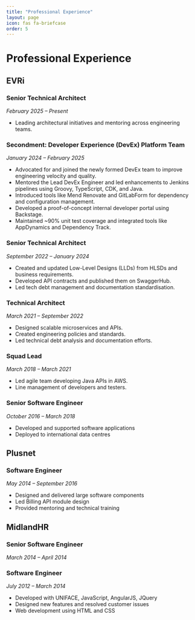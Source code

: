 ```yaml
---
title: "Professional Experience"
layout: page
icon: fas fa-briefcase
order: 5
---
```


# Professional Experience

## **EVRi**

### **Senior Technical Architect**  
_February 2025 – Present_  
- Leading architectural initiatives and mentoring across engineering teams.

### **Secondment: Developer Experience (DevEx) Platform Team**  
_January 2024 – February 2025_  
- Advocated for and joined the newly formed DevEx team to improve engineering velocity and quality.  
- Mentored the Lead DevEx Engineer and led enhancements to Jenkins pipelines using Groovy, TypeScript, CDK, and Java.  
- Introduced tools like Mend Renovate and GitLabForm for dependency and configuration management.  
- Developed a proof-of-concept internal developer portal using Backstage.  
- Maintained ~90% unit test coverage and integrated tools like AppDynamics and Dependency Track.

### **Senior Technical Architect**  
_September 2022 – January 2024_  
- Created and updated Low-Level Designs (LLDs) from HLSDs and business requirements.  
- Developed API contracts and published them on SwaggerHub.  
- Led tech debt management and documentation standardisation.

### **Technical Architect**  
_March 2021 – September 2022_  
- Designed scalable microservices and APIs.  
- Created engineering policies and standards.  
- Led technical debt analysis and documentation efforts.

### **Squad Lead**  
_March 2018 – March 2021_  
- Led agile team developing Java APIs in AWS.  
- Line management of developers and testers.

### **Senior Software Engineer**  
_October 2016 – March 2018_  
- Developed and supported software applications  
- Deployed to international data centres

## **Plusnet**

### **Software Engineer**  
_May 2014 – September 2016_  
- Designed and delivered large software components  
- Led Billing API module design  
- Provided mentoring and technical training

## **MidlandHR**

### **Senior Software Engineer**  
_March 2014 – April 2014_

### **Software Engineer**  
_July 2012 – March 2014_  
- Developed with UNIFACE, JavaScript, AngularJS, JQuery  
- Designed new features and resolved customer issues  
- Web development using HTML and CSS
